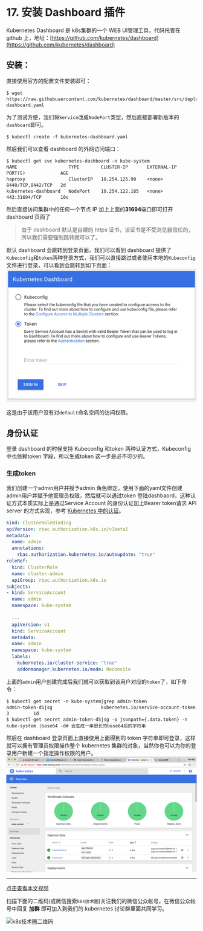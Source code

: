 # 17. 安装 Dashboard 插件
Kubernetes Dashboard 是 k8s集群的一个 WEB UI管理工具，代码托管在 github 上，地址：[https://github.com/kubernetes/dashboard](https://github.com/kubernetes/dashboard)

## 安装：
直接使用官方的配置文件安装即可：
```shell
$ wget https://raw.githubusercontent.com/kubernetes/dashboard/master/src/deploy/recommended/kubernetes-dashboard.yaml
```

为了测试方便，我们将`Service`改成`NodePort`类型，然后直接部署新版本的`dashboard`即可。
```shell
$ kubectl create -f kubernetes-dashboard.yaml
```

然后我们可以查看 dashboard 的外网访问端口：
```shell
$ kubectl get svc kubernetes-dashboard -n kube-system
NAME                   TYPE        CLUSTER-IP       EXTERNAL-IP   PORT(S)             AGE
haproxy                ClusterIP   10.254.125.90    <none>        8440/TCP,8442/TCP   2d
kubernetes-dashboard   NodePort    10.254.122.185   <none>        443:31694/TCP       10s
```

然后直接访问集群中的任何一个节点 IP 加上上面的**31694**端口即可打开 dashboard 页面了

> 由于 dashboard 默认是自建的 https 证书，该证书是不受浏览器信任的，所以我们需要强制跳转就可以了。

默认 dashboard 会跳转到登录页面，我们可以看到 dashboard 提供了`Kubeconfig`和`token`两种登录方式，我们可以直接跳过或者使用本地的`Kubeconfig`文件进行登录，可以看到会跳转到如下页面：
![dashboard login page](./images/dashboard-login.png)

这是由于该用户没有对`default`命名空间的访问权限。
​​
## 身份认证
登录 dashboard 的时候支持 Kubeconfig 和token 两种认证方式，Kubeconfig 中也依赖token 字段，所以生成token 这一步是必不可少的。

### 生成token
我们创建一个admin用户并授予admin 角色绑定，使用下面的yaml文件创建admin用户并赋予他管理员权限，然后就可以通过token 登陆dashbaord，这种认证方式本质实际上是通过Service Account 的身份认证加上Bearer token请求 API server 的方式实现，参考 [Kubernetes 中的认证](https://kubernetes.io/docs/admin/authentication/)。
```yaml
kind: ClusterRoleBinding
apiVersion: rbac.authorization.k8s.io/v1beta1
metadata:
  name: admin
  annotations:
    rbac.authorization.kubernetes.io/autoupdate: "true"
roleRef:
  kind: ClusterRole
  name: cluster-admin
  apiGroup: rbac.authorization.k8s.io
subjects:
- kind: ServiceAccount
  name: admin
  namespace: kube-system
  
  ---
  apiVersion: v1
  kind: ServiceAccount
  metadata:
  name: admin
  namespace: kube-system
  labels:
    kubernetes.io/cluster-service: "true"
    addonmanager.kubernetes.io/mode: Reconcile
```

上面的`admin`用户创建完成后我们就可以获取到该用户对应的`token`了，如下命令：
```shell
$ kubectl get secret -n kube-system|grep admin-token
admin-token-d5jsg                  kubernetes.io/service-account-token   3         1d
$ kubectl get secret admin-token-d5jsg -o jsonpath={.data.token} -n kube-system |base64 -d# 会生成一串很长的base64后的字符串
```

然后在 dashboard 登录页面上直接使用上面得到的 token 字符串即可登录，这样就可以拥有管理员权限操作整个 kubernetes 集群的对象，当然你也可以为你的登录用户新建一个指定操作权限的用户。​​
![dashboard](./images/dashboard.png)



---
[点击查看本文视频](https://youdianzhishi.com/course/6n8xd6/)

扫描下面的二维码(或微信搜索`k8s技术圈`)关注我们的微信公众帐号，在微信公众帐号中回复 **加群** 即可加入到我们的 kubernetes 讨论群里面共同学习。

![k8s技术圈二维码](https://www.qikqiak.com/img/posts/qrcode_for_gh_d6dd87b6ceb4_430.jpg)

